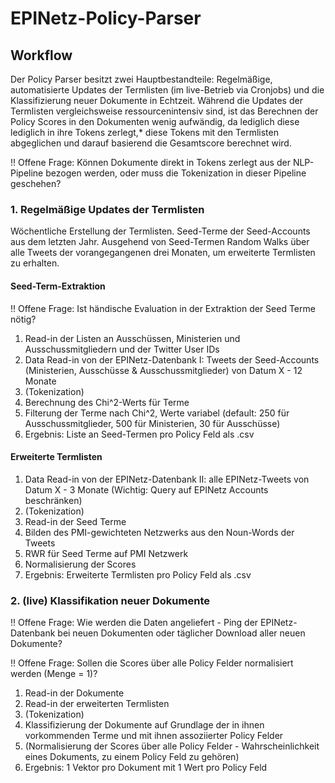 # EPINetz-Policy-Parser

## Workflow

Der Policy Parser besitzt zwei Hauptbestandteile: Regelmäßige, automatisierte Updates der Termlisten (im live-Betrieb via Cronjobs) und die Klassifizierung neuer Dokumente in Echtzeit. Während die Updates der Termlisten vergleichsweise ressourcenintensiv sind, ist das Berechnen der Policy Scores in den Dokumenten wenig aufwändig, da lediglich diese lediglich in ihre Tokens zerlegt,* diese Tokens mit den Termlisten abgeglichen und darauf basierend die Gesamtscore berechnet wird.

!! Offene Frage: Können Dokumente direkt in Tokens zerlegt aus der NLP-Pipeline bezogen werden, oder muss die Tokenization in dieser Pipeline geschehen? 

### 1. Regelmäßige Updates der Termlisten

Wöchentliche Erstellung der Termlisten. Seed-Terme der Seed-Accounts aus dem letzten Jahr. Ausgehend von Seed-Termen Random Walks über alle Tweets der vorangegangenen drei Monaten, um erweiterte Termlisten zu erhalten.

#### Seed-Term-Extraktion

!! Offene Frage: Ist händische Evaluation in der Extraktion der Seed Terme nötig? 

1. Read-in der Listen an Ausschüssen, Ministerien und Ausschussmitgliedern und der Twitter User IDs
2. Data Read-in von der EPINetz-Datenbank I: Tweets der Seed-Accounts (Ministerien, Ausschüsse & Ausschussmitglieder) von Datum X - 12 Monate
3. (Tokenization)
4. Berechnung des Chi^2-Werts für Terme
5. Filterung der Terme nach Chi^2, Werte variabel (default: 250 für Ausschussmitglieder, 500 für Ministerien, 30 für Ausschüsse)
6. Ergebnis: Liste an Seed-Termen pro Policy Feld als .csv


#### Erweiterte Termlisten

1. Data Read-in von der EPINetz-Datenbank II: alle EPINetz-Tweets von Datum X - 3 Monate (Wichtig: Query auf EPINetz Accounts beschränken)
2. (Tokenization)
3. Read-in der Seed Terme
4. Bilden des PMI-gewichteten Netzwerks aus den Noun-Words der Tweets
5. RWR für Seed Terme auf PMI Netzwerk
6. Normalisierung der Scores
7. Ergebnis: Erweiterte Termlisten pro Policy Feld als .csv

### 2. (live) Klassifikation neuer Dokumente

!! Offene Frage: Wie werden die Daten angeliefert - Ping der EPINetz-Datenbank bei neuen Dokumenten oder täglicher Download aller neuen Dokumente? 

!! Offene Frage: Sollen die Scores über alle Policy Felder normalisiert werden (Menge = 1)? 

1. Read-in der Dokumente
2. Read-in der erweiterten Termlisten
3. (Tokenization)
4. Klassifizierung der Dokumente auf Grundlage der in ihnen vorkommenden Terme und mit ihnen assoziierter Policy Felder
5. (Normalisierung der Scores über alle Policy Felder - Wahrscheinlichkeit eines Dokuments, zu einem Policy Feld zu gehören)
6. Ergebnis: 1 Vektor pro Dokument mit 1 Wert pro Policy Feld 
